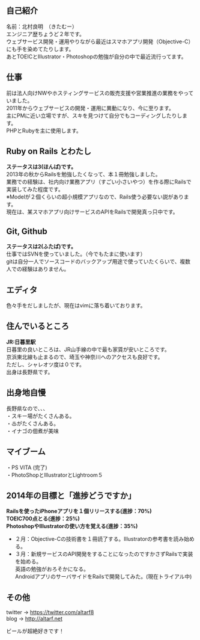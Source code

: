 ## 自己紹介
名前：北村良明　（きたむー）  
エンジニア歴ちょうど２年です。  
ウェブサービス開発・運用やりながら最近はスマホアプリ開発（Objective-C）にも手を染めてたりします。  
あとTOEICとIllustrator・Photoshopの勉強が自分の中で最近流行ってます。  

## 仕事
前は法人向けNWやホスティングサービスの販売支援や営業推進の業務をやっていました。  
2011年からウェブサービスの開発・運用に異動になり、今に至ります。  
主にPMに近い立場ですが、スキを見つけて自分でもコーディングしたりします。  
PHPとRubyを主に使用します。  

## Ruby on Rails とわたし
__ステータスは3(ほんば)です。__    
2013年の秋からRailsを勉強したくなって、本１冊勉強しました。  
業務での経験は、社内向け業務アプリ（すごい小さいやつ）を作る際にRailsで実装してみた程度です。  
※Modelが２個くらいの超小規模アプリなので、Rails使う必要ない説があります。  
現在は、某スマホアプリ向けサービスのAPIをRailsで開発真っ只中です。  

## Git, Github
__ステータスは2(ふたば)です。__  
仕事ではSVNを使っていました。（今でもたまに使います）  
gitは自分一人でソースコードのバックアップ用途で使っていたくらいで、複数人での経験はありません。  

## エディタ
色々手をだしましたが、現在はvimに落ち着いております。

## 住んでいるところ
__JR:日暮里駅__  
日暮里の良いところは、JR山手線の中で最も家賃が安いところです。  
京浜東北線も止まるので、埼玉や神奈川へのアクセスも良好です。  
ただし、シャレオツ度は０です。  
出身は長野県です。

## 出身地自慢
長野県なので、、、  
・スキー場がたくさんある。  
・♨がたくさんある。  
・イナゴの佃煮が美味  
  

## マイブーム
・PS VITA  (完了)  
・PhotoShopとIllustratorとLightroom５  



## 2014年の目標と「進捗どうですか」
__Railsを使ったiPhoneアプリを１個リリースする(進捗：70%)__  
__TOEIC700点とる(進捗：25%)__  
__PhotoshopやIllustratorの使い方を覚える(進捗：35%)__  

* ２月：Objective-Cの技術書を１冊読了する。Illustratorの参考書を読み始める。  
* ３月：新規サービスのAPI開発をすることになったのですかさずRailsで実装を始める。   
 英語の勉強がおろそかになる。  
 AndroidアプリのサーバサイドをRailsで開発してみた。(現在トライアル中)  

## その他
twitter -> https://twitter.com/altarf8  
blog -> http://altarf.net  
  
ビールが超絶好きです！   
